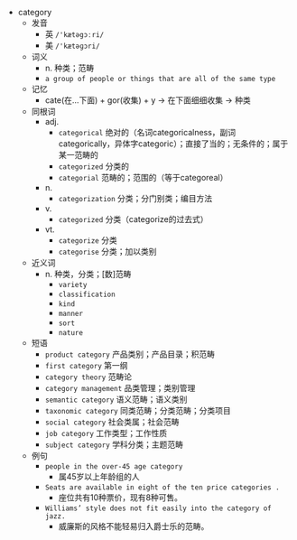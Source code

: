 - category
  - 发音
    - 英 `/'kætəgɔːri/`
    - 美 `/'kætəɡɔri/`
  - 词义
    - n. 种类；范畴
    - `a group of people or things that are all of the same type`
  - 记忆
    - cate(在…下面) + gor(收集) + y → 在下面细细收集 → 种类
  - 同根词
    - adj.
      - `categorical` 绝对的（名词categoricalness，副词categorically，异体字categoric）；直接了当的；无条件的；属于某一范畴的
      - `categorized` 分类的
      - `categorial` 范畴的；范围的（等于categoreal）
    - n.
      - `categorization` 分类；分门别类；编目方法
    - v.
      - `categorized` 分类（categorize的过去式）
    - vt.
      - `categorize` 分类
      - `categorise` 分类；加以类别
  - 近义词
    - n. 种类，分类；[数]范畴
      - `variety`
      - `classification`
      - `kind`
      - `manner`
      - `sort`
      - `nature`
  - 短语
    - `product category` 产品类别；产品目录；积范畴 
    - `first category` 第一纲 
    - `category theory` 范畴论 
    - `category management` 品类管理；类别管理 
    - `semantic category` 语义范畴；语义类别 
    - `taxonomic category` 同类范畴；分类范畴；分类项目 
    - `social category` 社会类属；社会范畴 
    - `job category` 工作类型；工作性质 
    - `subject category` 学科分类；主题范畴 
  - 例句
    - `people in the over-45 age category`
      - 属45岁以上年龄组的人
    - `Seats are available in eight of the ten price categories .`
      - 座位共有10种票价，现有8种可售。
    - `Williams’ style does not fit easily into the category of jazz.`
      - 威廉斯的风格不能轻易归入爵士乐的范畴。

